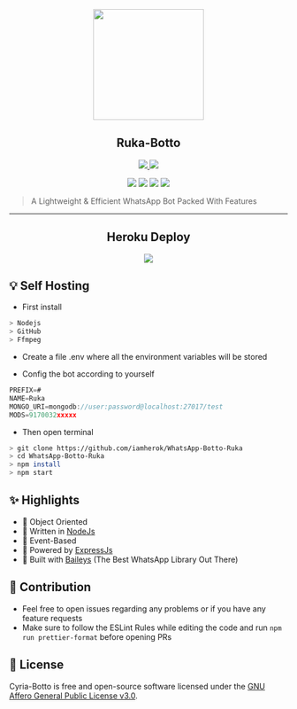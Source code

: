 <!-- ![Just...]() -->

<div align='center'>
<img src="https://www.linkpicture.com/q/4BDE6F9A-D297-4432-9C21-B06F91002E85.jpeg" 
     width="200" 
     height="200" />

<h2> Ruka-Botto </h2><be>

<a href='https://github.com/iamherok/WhatsApp-Botto-Ruka/releases'>
  
<img src='https://img.shields.io/github/v/release/iamherok/WhatsApp-Botto-Ruka?color=white&label=version&style=for-the-badge'>
  
</a>
  
<a href='https://github.com/LuckyYam/Whatsapp-bot/blob/master/LICENSE'>
  
<img src='https://img.shields.io/github/license/LuckyYam/WhatsApp-bot?color=white&style=for-the-badge'>
  
</a>


<a href="https://git-scm.com/downloads"><img src="http://img.shields.io/badge/-Git-F1502F?style=flat&logo=git&logoColor=FFFFFF"></a>
<a href="https://nodejs.org/en/download"><img
src="https://img.shields.io/badge/-Node.js-3C873A?style=flat&logo=Node.js&logoColor=white"></a>
<a href="https://ffmpeg.org/download.html"><img src="http://img.shields.io/badge/-Ffmpeg-000000?style=flat&logo=ffmpeg&logoColor=green"></a>
<a href="https://www.mongodb.com/cloud/atlas/lp/try4?utm_source=google&utm_campaign=search_gs_pl_evergreen_atlas_core_prosp-brand_gic-null_apac-in_ps-all_mobile_eng_lead&utm_term=mongodb%20atlas&utm_medium=cpc_paid_search&utm_ad=e&utm_ad_campaign_id=12564980858&adgroup=116332189581&gclid=CjwKCAjw4JWZBhApEiwAtJUN0KnEgMTAPsFAJx0hHJ1U2YvK3Sy5PvVx3jDQN2gyMwKDxl_umuKC4BoCe7IQAvD_BwE"><img src="https://img.shields.io/badge/-MongoDB-3C873A?style=flat&logo=MongoDB&logoColor=green&color=white"></a>

</div>

> A Lightweight & Efficient WhatsApp Bot Packed With Features

---

<div align='center'>

  
## Heroku Deploy
  
<a href='https://heroku.com/deploy'>
  
<img src='https://www.herokucdn.com/deploy/button.png'>
  
</a>
  
</div>

## 💡 Self Hosting 

- First install
```bash
> Nodejs
> GitHub 
> Ffmpeg
```
- Create a file .env where all the environment variables will be stored 

- Config the bot according to yourself 

```js
PREFIX=#
NAME=Ruka
MONGO_URI=mongodb://user:password@localhost:27017/test
MODS=9170032xxxxx
```
- Then open terminal 

```bash
> git clone https://github.com/iamherok/WhatsApp-Botto-Ruka
> cd WhatsApp-Botto-Ruka
> npm install  
> npm start
```

## ✨ Highlights
- 💖 Object Oriented 
- 💙 Written in [NodeJs](https://nodejs.org/)
- 💛 Event-Based 
- 💚 Powered by [ExpressJs](https://expressjs.com/)
- 💝 Built with [Baileys](https://github.com/adiwajshing/baileys) (The Best WhatsApp Library Out There) 

## 💪 Contribution

+ Feel free to open issues regarding any problems or if you have any feature requests
+ Make sure to follow the ESLint Rules while editing the code and run `npm run prettier-format` before opening PRs

 ## 📃 License

 Cyria-Botto is free and open-source software licensed under the [GNU Affero General Public License v3.0](https://github.com/LuckyYam/WhatsApp-bot/blob/master/LICENSE).
